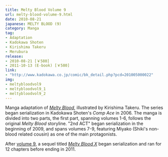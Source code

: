 ```yaml
---
title: Melty Blood Volume 9
url: melty-blood-volume-9.html
date: 2010-08-21
japanese: MELTY BLOOD (9)
category: Manga
tag:
- Adaptation
- Kadokawa Shoten
- Kirishima Takeru
- Merubura
release:
- 2010-08-21 [￥580]
- 2011-10-13 (E-book) [￥580]
link:
- "http://www.kadokawa.co.jp/comic/bk_detail.php?pcd=201005000022"
img:
- meltybloodvol9
- meltybloodvol9_1
- meltybloodvol9_2
---
```


Manga adaptation of [*Melty Blood*](melty-blood.html), illustrated by Kirishima Takeru. The series began serialization in Kadokawa Shoten's *Comp Ace* in 2006. The manga is divided into two parts, the first part, spanning volumes 1-6, follows the original *Melty Blood* storyline. "2nd ACT" began serialization in the beginning of 2009, and spans volumes 7-9, featuring Miyako (Shiki's non-blood related cousin) as one of the main protagonists.

After [volume 9](melty-blood-volume-9.html), a sequel titled [*Melty Blood X*](melty-blood-x-volume-1.html) began serialization and ran for 12 chapters before ending in 2011.